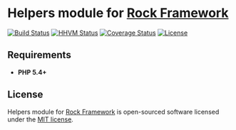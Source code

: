 Helpers module for [Rock Framework](https://github.com/romeOz/rock)
=================

[![Build Status](https://travis-ci.org/romeOz/rock-helpers.svg?branch=master)](https://travis-ci.org/romeOz/rock-helpers)
[![HHVM Status](http://hhvm.h4cc.de/badge/romeoz/rock-helpers.svg)](http://hhvm.h4cc.de/package/romeoz/rock-helpers)
[![Coverage Status](https://coveralls.io/repos/romeOz/rock-helpers/badge.svg?branch=master)](https://coveralls.io/r/romeOz/rock-helpers?branch=master)
[![License](https://poser.pugx.org/romeOz/rock-helpers/license.svg)](https://packagist.org/packages/romeOz/rock-helpers)

Requirements
-------------------
 * **PHP 5.4+**

License
-------------------

Helpers module for [Rock Framework](https://github.com/romeOz/rock) is open-sourced software licensed under the [MIT license](http://opensource.org/licenses/MIT).